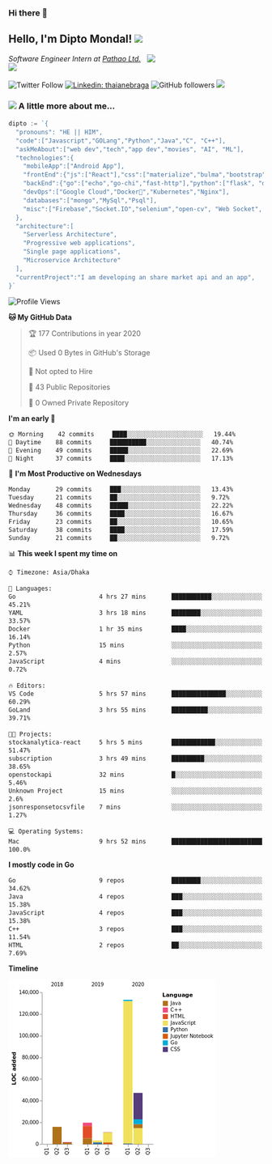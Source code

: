 ### Hi there 👋

<!--
**diptomondal007/diptomondal007** is a ✨ _special_ ✨ repository because its `README.md` (this file) appears on your GitHub profile.

Here are some ideas to get you started:

- 🔭 I’m currently working on ...
- 🌱 I’m currently learning ...
- 👯 I’m looking to collaborate on ...
- 🤔 I’m looking for help with ...
- 💬 Ask me about ...
- 📫 How to reach me: ...
- 😄 Pronouns: ...
- ⚡ Fun fact: ...
-->

<h2>Hello, I'm Dipto Mondal! <img src="https://media.giphy.com/media/12oufCB0MyZ1Go/giphy.gif" width="50"></h2>
<img align='right' src="https://media.giphy.com/media/M9gbBd9nbDrOTu1Mqx/giphy.gif" width="230">
<p><em>Software Engineer Intern at <a href="https://pathao.com/?lang=en">Pathao Ltd.</a><img src="https://media.giphy.com/media/WUlplcMpOCEmTGBtBW/giphy.gif" width="30"> 
</em></p>

![Twitter Follow](https://img.shields.io/twitter/follow/Dipto_Mondal007?label=Follow)
[![Linkedin: thaianebraga](https://img.shields.io/badge/-dipto-blue?style=flat-square&logo=Linkedin&logoColor=white&link=https://www.linkedin.com/in/dipto-mondal-807003181/)](https://www.linkedin.com/in/dipto-mondal-807003181/)
![GitHub followers](https://img.shields.io/github/followers/diptomondal007?label=Follow&style=social)
![](https://visitor-badge.glitch.me/badge?page_id=https://github.com/diptomondal007)

### <img src="https://media.giphy.com/media/VgCDAzcKvsR6OM0uWg/giphy.gif" width="50"> A little more about me...  

```go
dipto := `{
  "pronouns": "HE || HIM",
  "code":["Javascript","GOLang","Python","Java","C", "C++"],
  "askMeAbout":["web dev","tech","app dev","movies", "AI", "ML"],
  "technologies":{
    "mobileApp":["Android App"],
    "frontEnd":{"js":["React"],"css":["materialize","bulma","bootstrap"]},
    "backEnd":{"go":["echo","go-chi","fast-http"],"python":["flask", "django"]},
    "devOps":["Google Cloud","Docker🐳","Kubernetes","Nginx"],
    "databases":["mongo","MySql","Psql"],
    "misc":["Firebase","Socket.IO","selenium","open-cv", "Web Socket", "WebRtc]
  },
  "architecture":[
    "Serverless Architecture",
    "Progressive web applications",
    "Single page applications",
    "Microservice Architecture"
  ],
  "currentProject":"I am developing an share market api and an app",
}`
```

<!--START_SECTION:waka-->
![Profile Views](http://img.shields.io/badge/Profile%20Views-9-blue)

**🐱 My GitHub Data** 

> 🏆 177 Contributions in year 2020
 > 
> 📦 Used 0 Bytes in GitHub's Storage 
 > 
> 🚫 Not opted to Hire
 > 
> 📜 43 Public Repositories 
 > 
> 🔑 0 Owned Private Repository 
 > 
**I'm an early 🐤** 

```text
🌞 Morning    42 commits     ████░░░░░░░░░░░░░░░░░░░░░   19.44% 
🌆 Daytime    88 commits     ██████████░░░░░░░░░░░░░░░   40.74% 
🌃 Evening    49 commits     █████░░░░░░░░░░░░░░░░░░░░   22.69% 
🌙 Night      37 commits     ████░░░░░░░░░░░░░░░░░░░░░   17.13%

```
📅 **I'm Most Productive on Wednesdays** 

```text
Monday       29 commits     ███░░░░░░░░░░░░░░░░░░░░░░   13.43% 
Tuesday      21 commits     ██░░░░░░░░░░░░░░░░░░░░░░░   9.72% 
Wednesday    48 commits     █████░░░░░░░░░░░░░░░░░░░░   22.22% 
Thursday     36 commits     ████░░░░░░░░░░░░░░░░░░░░░   16.67% 
Friday       23 commits     ██░░░░░░░░░░░░░░░░░░░░░░░   10.65% 
Saturday     38 commits     ████░░░░░░░░░░░░░░░░░░░░░   17.59% 
Sunday       21 commits     ██░░░░░░░░░░░░░░░░░░░░░░░   9.72%

```


📊 **This week I spent my time on** 

```text
⌚︎ Timezone: Asia/Dhaka

💬 Languages: 
Go                       4 hrs 27 mins       ███████████░░░░░░░░░░░░░░   45.21% 
YAML                     3 hrs 18 mins       ████████░░░░░░░░░░░░░░░░░   33.57% 
Docker                   1 hr 35 mins        ████░░░░░░░░░░░░░░░░░░░░░   16.14% 
Python                   15 mins             ░░░░░░░░░░░░░░░░░░░░░░░░░   2.57% 
JavaScript               4 mins              ░░░░░░░░░░░░░░░░░░░░░░░░░   0.72%

🔥 Editors: 
VS Code                  5 hrs 57 mins       ███████████████░░░░░░░░░░   60.29% 
GoLand                   3 hrs 55 mins       ██████████░░░░░░░░░░░░░░░   39.71%

🐱‍💻 Projects: 
stockanalytica-react     5 hrs 5 mins        ████████████░░░░░░░░░░░░░   51.47% 
subscription             3 hrs 49 mins       █████████░░░░░░░░░░░░░░░░   38.65% 
openstockapi             32 mins             █░░░░░░░░░░░░░░░░░░░░░░░░   5.46% 
Unknown Project          15 mins             ░░░░░░░░░░░░░░░░░░░░░░░░░   2.6% 
jsonresponsetocsvfile    7 mins              ░░░░░░░░░░░░░░░░░░░░░░░░░   1.27%

💻 Operating Systems: 
Mac                      9 hrs 52 mins       █████████████████████████   100.0%

```

**I mostly code in Go** 

```text
Go                       9 repos             ████████░░░░░░░░░░░░░░░░░   34.62% 
Java                     4 repos             ███░░░░░░░░░░░░░░░░░░░░░░   15.38% 
JavaScript               4 repos             ███░░░░░░░░░░░░░░░░░░░░░░   15.38% 
C++                      3 repos             ███░░░░░░░░░░░░░░░░░░░░░░   11.54% 
HTML                     2 repos             ██░░░░░░░░░░░░░░░░░░░░░░░   7.69%

```


**Timeline**

![Chart not found](https://github.com/diptomondal007/diptomondal007/blob/master/charts/bar_graph.png) 


<!--END_SECTION:waka-->
